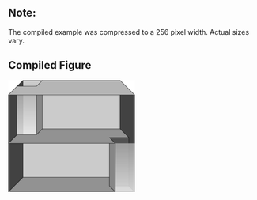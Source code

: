Note:
-----

The compiled example was compressed to a 256
pixel width. Actual sizes vary.

Compiled Figure
---------------
![Example](House_with_Two_Rooms_001.png)
